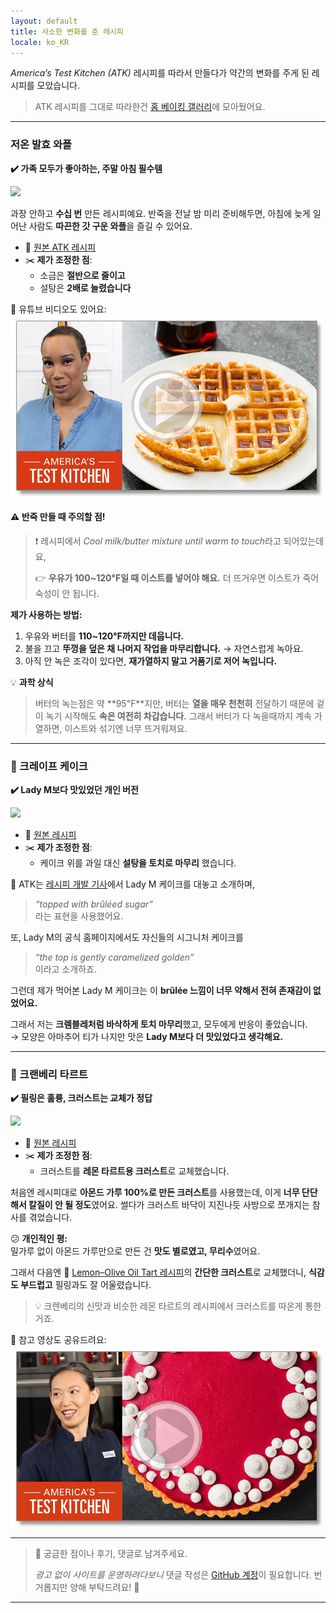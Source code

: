 ```yaml
---
layout: default
title: 사소한 변화를 준 레시피
locale: ko_KR
---
```


*America’s Test Kitchen (ATK)* 레시피를 따라서 만들다가 약간의 변화를 주게 된 레시피를 모았습니다.

> ATK 레시피를 그대로 따라한건 [홈 베이킹 갤러리](/baking/gallery)에 모아뒀어요.

---

### 저온 발효 와플  
**✔️ 가족 모두가 좋아하는, 주말 아침 필수템**

![](https://live.staticflickr.com/65535/54315761030_1349e56b5a_n.jpg)

과장 안하고 **수십 번** 만든 레시피예요. 반죽을 전날 밤 미리 준비해두면, 아침에 늦게 일어난 사람도 **따끈한 갓 구운 와플**을 즐길 수 있어요.

- 🔗 [원본 ATK 레시피](https://www.americastestkitchen.com/recipes/1408-yeasted-waffles)
- ✂️ **제가 조정한 점**:
  - 소금은 **절반으로 줄이고**
  - 설탕은 **2배로 늘렸습니다**

🎥 유튜브 비디오도 있어요:  
[![Yeasted Waffle Video](/assets/img/baking/recipes/yeasted-waffle-thumbnail.jpg)](https://youtu.be/MNHdyeM4YlY?si=_ROlkeikrQADvPDx)

#### ⚠️ 반죽 만들 때 주의할 점!

> ❗ 레시피에서 *Cool milk/butter mixture until warm to touch*라고 되어있는데요,  
>
> 👉 **우유가 100~120℉일 때 이스트를 넣어야 해요.** 더 뜨거우면 이스트가 죽어 숙성이 안 됩니다.

**제가 사용하는 방법:**

1. 우유와 버터를 **110~120℉까지만 데웁니다.**
2. 불을 끄고 **뚜껑을 덮은 채 나머지 작업을 마무리합니다.** → 자연스럽게 녹아요.
3. 아직 안 녹은 조각이 있다면, **재가열하지 말고 거품기로 저어 녹입니다.**

💡 **과학 상식**  

> 버터의 녹는점은 약 **95℉**지만, 버터는 **열을 매우 천천히** 전달하기 때문에 겉이 녹기 시작해도 **속은 여전히 차갑습니다.** 그래서 버터가 다 녹을때까지 계속 가열하면, 이스트와 섞기엔 너무 뜨거워져요.

---

### 🎂 크레이프 케이크  
**✔️ Lady M보다 맛있었던 개인 버전**

![](https://live.staticflickr.com/65535/54073972367_21dd8bb5b8_n.jpg)

- 🔗 [원본 레시피](https://www.americastestkitchen.com/recipes/16387-crepe-cake-with-mixed-berries)
- ✂️ **제가 조정한 점**:
  - 케이크 위를 과일 대신 **설탕을 토치로 마무리** 했습니다.

📝 ATK는 [레시피 개발 기사](https://www.americastestkitchen.com/articles/8190-a-showstopping-multilayered-crepe-cake-is-easier-to-make-than-you-think)에서 Lady M 케이크를 대놓고 소개하며,  
> *“topped with brûléed sugar”*  
라는 표현을 사용했어요.

또, Lady M의 공식 홈페이지에서도 자신들의 시그니처 케이크를  
> *“the top is gently caramelized golden”*  
이라고 소개하죠.

그런데 제가 먹어본 Lady M 케이크는 이 **brûlée 느낌이 너무 약해서 전혀 존재감이 없었어요.**  

그래서 저는 **크렘블레처럼 바삭하게 토치 마무리**했고, 모두에게 반응이 좋았습니다.  
→ 모양은 아마추어 티가 나지만 맛은 **Lady M보다 더 맛있었다고 생각해요.**

---

### 🥧 크랜베리 타르트  
**✔️ 필링은 훌륭, 크러스트는 교체가 정답**

![](https://live.staticflickr.com/65535/54314452107_007eba0fd3_n.jpg)

- 🔗 [원본 레시피](https://www.americastestkitchen.com/recipes/13333-cranberry-curd-tart-with-almond-crust)
- ✂️ **제가 조정한 점**:
  - 크러스트를 **레몬 타르트용 크러스트**로 교체했습니다.

처음엔 레시피대로 **아몬드 가루 100%로 만든 크러스트**를 사용했는데, 이게 **너무 단단해서 칼질이 안 될 정도**였어요. 썰다가 크러스트 바닥이 지진나듯 사방으로 쪼개지는 참사를 겪었습니다.  

😕 **개인적인 평:**  
밀가루 없이 아몬드 가루만으로 만든 건 **맛도 별로였고, 무리수**였어요.

그래서 다음엔 🔗 [Lemon–Olive Oil Tart 레시피](https://www.americastestkitchen.com/recipes/11432-lemon-olive-oil-tart)의 **간단한 크러스트**로 교체했더니, **식감도 부드럽고** 필링과도 잘 어울렸습니다.

> 💡 크렌베리의 신맛과 비슷한 레몬 타르트의 레시피에서 크러스트를 따온게 통한거죠.

🎥 참고 영상도 공유드려요:  
[![Cranberry Curd Tart](/assets/img/baking/recipes/cranberry-tart-thumbnail.jpg)](https://youtu.be/MNHdyeM4YlY?si=_ROlkeikrQADvPDx)

---
> 💬 궁금한 점이나 후기, 댓글로 남겨주세요.  
>
> *광고 없이 사이트를 운영하려다보니* 댓글 작성은 [GitHub 계정](https://github.com)이 필요합니다. 번거롭지만 양해 부탁드려요! 🙏

---